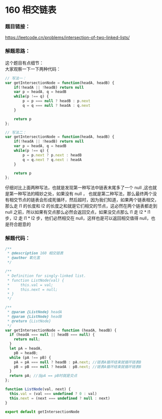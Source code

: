 # 160 相交链表 
### 题目链接：
https://leetcode.cn/problems/intersection-of-two-linked-lists/<br/>
### 解题思路：
这个题目有点细节：<br/>
大家观察一下一下两种代码：
```js
// 写法一：
var getIntersectionNode = function(headA, headB) {
    if(!headA || !headB) return null
    var p = headA, q = headB
    while(p !== q) {
        p = p === null ? headB : p.next
        q = q === null ? headA : q.next
    }

    return p
};
```
```js
// 写法二：
var getIntersectionNode = function(headA, headB) {
    if(!headA || !headB) return null
    var p = headA, q = headB
    while(p !== q) {
        p = p.next ? p.next : headB
        q = q.next ? q.next : headA
    }

    return p
};
```
仔细对比上面两种写法，也就是发现第一种写法中链表末尾多了一个 null ,这也就是第一种写法的精妙之处，如果没有 null ，
也就是第二种写法，那么最终两个没有相交节点的链表会形成死循环，然后超时，因为我们知道，如果两个链表相交，那么走 l1 的长度和 l2 的长度之和就是它们相交的节点，这必然在两个链表都走到 null 之前，所以如果有交点那么必然会返回交点，如果没交点那么 l1 走 l2 * l1 步，l2 走 l1 * l2 步，他们必然相交在 null，这样也是可以返回相交值得 null，也是符合题意的

### 解题代码：
```js {26,27}
/**
 * @description 160 相交链表
 * @author 氧化氢
 */

/**
 * Definition for singly-linked list.
 * function ListNode(val) {
 *     this.val = val;
 *     this.next = null;
 * }
 */

/**
 * @param {ListNode} headA
 * @param {ListNode} headB
 * @return {ListNode}
 */
var getIntersectionNode = function (headA, headB) {
  if (headA === null || headB === null) {
    return null;
  }
  let pA = headA,
    pB = headB;
  while (pA !== pB) {
    pA = pA === null ? headB : pA.next; //链表A循环结束就循环链表B	
    pB = pB === null ? headA : pB.next; //链表A循环结束就循环链表B	
  }
  return pA; //当pA == pB时就是交点
};

function ListNode(val, next) {
  this.val = (val === undefined ? 0 : val)
  this.next = (next === undefined ? null : next)
}

export default getIntersectionNode
```